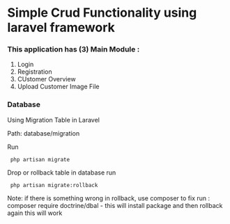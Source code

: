 # Simple Crud Functionality using laravel framework 

### This application has (3) Main Module : 
 1. Login
 2. Registration 
 3. CUstomer Overview 
 4. Upload Customer Image File 

### Database 

Using Migration Table in Laravel 

Path: database/migration

Run 
	
	 php artisan migrate 

 Drop or rollback table in database run 

	 php artisan migrate:rollback

 Note: if there is something wrong in rollback, use composer to fix 
 run : composer require doctrine/dbal - this will install package and then rollback again this will work  
